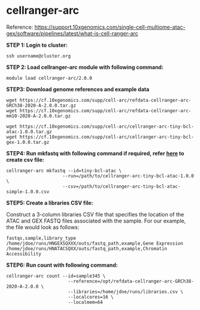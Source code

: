 # cellranger-arc
Reference: https://support.10xgenomics.com/single-cell-multiome-atac-gex/software/pipelines/latest/what-is-cell-ranger-arc

**STEP 1: Login to cluster:**
```
ssh username@cluster.org
```

**STEP 2: Load cellranger-arc module with following command:**
```
module load cellranger-arc/2.0.0
```

**STEP3: Download genome references and example data**
```
wget https://cf.10xgenomics.com/supp/cell-arc/refdata-cellranger-arc-GRCh38-2020-A-2.0.0.tar.gz
wget https://cf.10xgenomics.com/supp/cell-arc/refdata-cellranger-arc-mm10-2020-A-2.0.0.tar.gz

wget https://cf.10xgenomics.com/supp/cell-arc/cellranger-arc-tiny-bcl-atac-1.0.0.tar.gz
wget https://cf.10xgenomics.com/supp/cell-arc/cellranger-arc-tiny-bcl-gex-1.0.0.tar.gz

```

**STEP4: Run mkfastq with following command if required, refer [here](https://support.10xgenomics.com/single-cell-multiome-atac-gex/software/pipelines/latest/using/mkfastq) to create csv file:**
```
cellranger-arc mkfastq --id=tiny-bcl-atac \
                     --run=/path/to/cellranger-arc-tiny-bcl-atac-1.0.0 \
                     --csv=/path/to/cellranger-arc-tiny-bcl-atac-simple-1.0.0.csv
```

**STEP5: Create a libraries CSV file:**

Construct a 3-column libraries CSV file that specifies the location of the ATAC and GEX FASTQ files associated with the sample.
For our example, the file would look as follows:
```
fastqs,sample,library_type
/home/jdoe/runs/HNGEXSQXXX/outs/fastq_path,example,Gene Expression
/home/jdoe/runs/HNATACSQXX/outs/fastq_path,example,Chromatin Accessibility
```

**STEP6: Run count with following command:**
```
cellranger-arc count --id=sample345 \
                       --reference=/opt/refdata-cellranger-arc-GRCh38-2020-A-2.0.0 \
                       --libraries=/home/jdoe/runs/libraries.csv \
                       --localcores=16 \
                       --localmem=64
```
